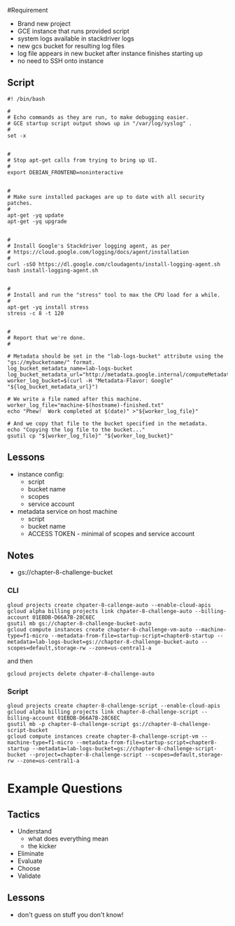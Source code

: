 #Requirement
* Brand new project
* GCE instance that runs provided script
* system logs available in stackdriver logs
* new gcs bucket for resulting log files
* log file appears in new bucket after instance finishes starting up
* no need to SSH onto instance

## Script
```
#! /bin/bash

#
# Echo commands as they are run, to make debugging easier.
# GCE startup script output shows up in "/var/log/syslog" .
#
set -x


#
# Stop apt-get calls from trying to bring up UI.
#
export DEBIAN_FRONTEND=noninteractive


#
# Make sure installed packages are up to date with all security patches.
#
apt-get -yq update
apt-get -yq upgrade


#
# Install Google's Stackdriver logging agent, as per
# https://cloud.google.com/logging/docs/agent/installation
#
curl -sSO https://dl.google.com/cloudagents/install-logging-agent.sh
bash install-logging-agent.sh


#
# Install and run the "stress" tool to max the CPU load for a while.
#
apt-get -yq install stress
stress -c 8 -t 120


#
# Report that we're done.
#

# Metadata should be set in the "lab-logs-bucket" attribute using the "gs://mybucketname/" format.
log_bucket_metadata_name=lab-logs-bucket
log_bucket_metadata_url="http://metadata.google.internal/computeMetadata/v1/instance/attributes/${log_bucket_metadata_name}"
worker_log_bucket=$(curl -H "Metadata-Flavor: Google" "${log_bucket_metadata_url}")

# We write a file named after this machine.
worker_log_file="machine-$(hostname)-finished.txt"
echo "Phew!  Work completed at $(date)" >"${worker_log_file}"

# And we copy that file to the bucket specified in the metadata.
echo "Copying the log file to the bucket..."
gsutil cp "${worker_log_file}" "${worker_log_bucket}"

```

## Lessons
* instance config:
  * script
  * bucket name
  * scopes
  * service account
* metadata service on host machine
  * script
  * bucket name
  * ACCESS TOKEN - minimal of scopes and service account

## Notes
* gs://chapter-8-challenge-bucket

### CLI
```
gloud projects create chpater-8-callenge-auto --enable-cloud-apis 
gcloud alpha billing projects link chpater-8-challenge-auto --billing-account 01EBDB-D66A7B-28C6EC
gsutil mb gs://chapter-8-challenge-bucket-auto
gcloud compute instances create chapter-8-challenge-vm-auto --machine-type=f1-micro --metadata-from-file=startup-script=chapter8-startup --metadata=lab-logs-bucket=gs://chapter-8-challenge-bucket-auto --scopes=default,storage-rw --zone=us-central1-a
```
and then
```
gcloud projects delete chpater-8-challenge-auto
```

### Script
```
gloud projects create chapter-8-challenge-script --enable-cloud-apis 
gcloud alpha billing projects link chapter-8-challenge-script --billing-account 01EBDB-D66A7B-28C6EC
gsutil mb -p chapter-8-challenge-script gs://chapter-8-challenge-script-bucket 
gcloud compute instances create chapter-8-challenge-script-vm --machine-type=f1-micro --metadata-from-file=startup-script=chapter8-startup --metadata=lab-logs-bucket=gs://chapter-8-challenge-script-bucket --project=chapter-8-challenge-script --scopes=default,storage-rw --zone=us-central1-a
```


# Example Questions
## Tactics
* Understand
  * what does everything mean
  * the kicker
* Eliminate
* Evaluate
* Choose
* Validate
## Lessons
* don't guess on stuff you don't know!

        